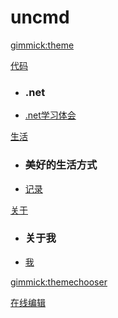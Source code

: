 # uncmd

[gimmick:theme](flatly)

[代码]()
  * ### .net
  * [.net学习体会](blog/code/net-sample.md)

[生活]()
  * ### 美好的生活方式
  * [记录](blog/life/life-b.md)

[关于]()
  * ### 关于我
  * [我](blog/about/about.md)

[gimmick:themechooser](选择皮肤)

[在线编辑](http://prose.io/#uncmd/doc-st)

